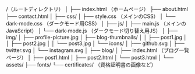 /（ルートディレクトリ）
│
├── index.html （ホームページ）
├── about.html
├── contact.html
│
├── css/
│   ├── style.css （メインのCSS）
│   └── dark-mode.css （ダークモード用CSS）
│
├── js/
│   ├── main.js （メインのJavaScript）
│   └── dark-mode.js （ダークモード切り替え用JS）
│
├── img/
│   ├── profile-picture.jpg
│   ├── blog-thumbnails/
│   │   ├── post1.jpg
│   │   ├── post2.jpg
│   │   └── post3.jpg
│   └── icons/
│       ├── github.svg
│       ├── twitter.svg
│       └── instagram.svg
│
├── blog/
│   ├── index.html （ブログ一覧ページ）
│   ├── post1.html
│   ├── post2.html
│   └── post3.html
│
└── assets/
    ├── fonts/
    └── certificates/ （資格証明書の画像など）
